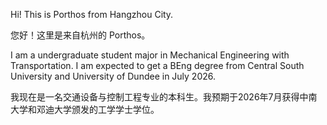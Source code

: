 Hi! This is Porthos from Hangzhou City. 

您好！这里是来自杭州的 Porthos。

I am a undergraduate student major in Mechanical Engineering with Transportation. I am expected to get a BEng degree from Central South University and University of Dundee in July 2026.

我现在是一名交通设备与控制工程专业的本科生。我预期于2026年7月获得中南大学和邓迪大学颁发的工学学士学位。



